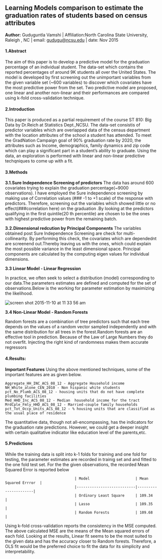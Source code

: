 ## Learning Models comparison to estimate the graduation rates of students based on census attributes
**Author:** Guduguntla Vamshi
| Affiliation:North Carolina State University, Raleigh , NC
| email: gudugu@ncsu.edu
| date: Nov 2015

#### 1.Abstract
The aim of this paper is to develop a predictive model for the graduation percentage of an individual student. The data-set which contains the reported percentages of around 9K students all over the United States. The model is developed by first screening out the unimportant variables from the given variable set (~600 variables) to discover which covariates have the most predictive power from the set. Two predictive model are proposed, one linear and another non-linear and their performances are compared using k-fold cross-validation technique.

#### 2.Introduction
This paper is produced as a partial requirement of the course ST 810: Big Data by Dr.Reich at Statistics Dept.,NCSU. The data-set consistis of predictor variables which are overlapped data of the census department with the location attributes of the school a student has attended. To meet the GradNation Campaign goal of 90% graduation rate by 2020, the attributes such as  Income, demographics, family dynamics and zip code which can play a significant part in a student’s ability to graduate. Using the data, an exploration is performed with linear and non-linear predictive techqniques to come up with a fit.

#### 3.Methods

**3.1.Sure Independence Screening of predictors**
The data has around 600 covariates trying to explain the graduation percentage(~9000 observations). I have employed the Sure independence screening by making use of Correlation values (### -1 to +1 scale) of the response with predictors. Therefore, screening out the variables which showed little or no effect(###correlation here) on the graduation .By looking at the predictors qualifying in the first quintile(20 th percentile) are chosen to be the ones with highest predictive power from the remaining batch.

**3.2.Dimensional redcution by Principal Components**
The variables obtained post Sure Independence Screening are check for multi-collinearity. By performing this check, the covariates which are dependednt are screenend out.Thereby leaving us with the ones, which could explain the most possible variance in the least dimensional space. Principal components are calculated by the computing eigen values for individual dimensions.

**3.3 Linear Model - Linear Regression**

In practice, we often seek to select a distribution (model) corresponding to our data.The parameters estimates are defined and computed for the set of observations.Below is the working for parameter estimation by  maximizing the likelihood.

![screen shot 2015-11-10 at 11 33 56 am](https://cloud.githubusercontent.com/assets/10588000/11068381/ff74f56a-879e-11e5-8edb-b61db0deab40.png)

**3.4 Non-Linear Model - Random Forests**

Random forests are a combination of tree predictors such that each tree depends on the values of a random vector sampled independently and with the same distribution for all trees in the forest.Random forests are an effective tool in prediction. Because of the Law of Large Numbers they do not overfit. Injecting the right kind of randomness makes them accurate regressors

#### 4.Results:
**Important Features**
Using the above mentioned techniques, some of the important features are as given below. 

```
Aggregate_HH_INC_ACS_08_12 - Aggregate Household income
NH_White_alone_CEN_2010 - Non hispanic white students
pct_No_Plumb_ACS_08_12 - housing units that do not have complete plumbing facilities
Med_HHD_Inc_ACS_08_12 - Median  household income for the tract
MrdCple_Fmly_HHD_ACS_08_12 - Married-couple family households
pct_Tot_Occp_Units_ACS_08_12 - % housing units that are classified as the usual place of residence 
```
The quantitative data, though not all-encompassing, has the indicators for the graduation rate predictions. However, we could get a deeper insight with certain qualitative indicator like education level of the parents,etc.

#### 5.Predictions

While the training data is split into k-1 folds for training and one fold  for testing, the parameter estimates are recorded in trainig set and and fitted to the one fold test set. For the the given observations, the recorded Mean Squared Error is reported below

                                    | Model                     | Mean Squared Errror  |
                                    |---------------------------|----------------------|
                                    | Ordinary Least Square     | 109.34               |
                                    | Lasso                     | 109.35               |
                                    | Random Forests            | 109.68               |
  
Using k-fold cross-validation reports the consistency in the MSE computed. The above calculated MSE are the means of the Mean squared errors of each fold. Looking at the results, Linear fit seems to be the most suited to the given data and has the accuracy closer to Random forests. Therefore, a OLS fit would be the preferred choice to fit the data for its simplicity and interpretability.
